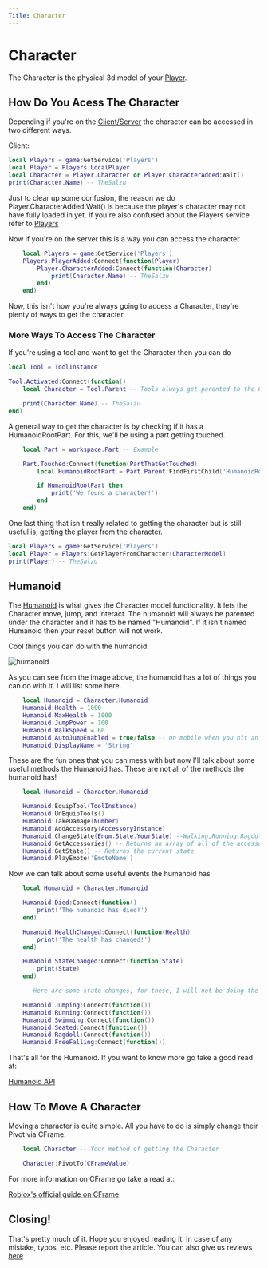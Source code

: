 ```yaml
---
Title: Character
---
```


# Character
The Character is the physical 3d model of your [Player](https://create.roblox.com/docs/reference/engine/classes/Player).

## How Do You Acess The Character
Depending if you're on the [Client/Server](https://developer.roblox.com/en-us/articles/Roblox-Client-Server-Model) the character can be accessed in two different ways.

Client:
```lua
local Players = game:GetService('Players')
local Player = Players.LocalPlayer
local Character = Player.Character or Player.CharacterAdded:Wait()
print(Character.Name) -- TheSalzu
```

Just to clear up some confusion, the reason we do Player.CharacterAdded:Wait() is because the player's character may not have fully loaded in yet. If you're also confused about the Players service refer to [Players](https://developer.roblox.com/en-us/api-reference/class/Players)

Now if you're on the server this is a way you can access the character

```lua
    local Players = game:GetService('Players')
    Players.PlayerAdded:Connect(function(Player)
        Player.CharacterAdded:Connect(function(Character)
            print(Character.Name) -- TheSalzu
        end)
    end)
```

Now, this isn't how you're always going to access a Character, they're plenty of ways to get the character.

### More Ways To Access The Character
If you're using a tool and want to get the Character then you can do

```lua
local Tool = ToolInstance

Tool.Activated:Connect(function()
    local Character = Tool.Parent -- Tools always get parented to the Character

    print(Character.Name) -- TheSalzu
end)
```

A general way to get the character is by checking if it has a HumanoidRootPart. For this, we'll be using a part getting touched.

```lua
    local Part = workspace.Part -- Example

    Part.Touched:Connect(function(PartThatGotTouched)
        local HumanoidRootPart = Part.Parent:FindFirstChild('HumanoidRootPart')

        if HumanoidRootPart then
            print('We found a character!')
        end
    end)
```

One last thing that isn't really related to getting the character but is still useful is, getting the player from the character.

```lua
local Players = game:GetService('Players')
local Player = Players:GetPlayerFromCharacter(CharacterModel)
print(Player) -- TheSalzu
```


## Humanoid
The [Humanoid](https://create.roblox.com/docs/reference/engine/classes/Humanoid) is what gives the Character model functionality. It lets the Character move, jump, and interact. The humanoid will always be parented under the character and it has to be named "Humanoid". If it isn't named Humanoid then your reset button will not work.

Cool things you can do with the humanoid:

![humanoid](https://imgur.com/ltzzVda.png)

As you can see from the image above, the humanoid has a lot of things you can do with it. I will list some here.

```lua
    local Humanoid = Character.Humanoid
    Humanoid.Health = 1000
    Humanoid.MaxHealth = 1000
    Humanoid.JumpPower = 100
    Humanoid.WalkSpeed = 60
    Humanoid.AutoJumpEnabled = true/false -- On mobile when you hit an obstacle it will auto jump
    Humanoid.DisplayName = 'String'
```

These are the fun ones that you can mess with but now I'll talk about some useful methods the Humanoid has.
These are not all of the methods the humanoid has!

```lua
    local Humanoid = Character.Humanoid

    Humanoid:EquipTool(ToolInstance)
    Humanoid:UnEquipTools()
    Humanoid:TakeDamage(Number)
    Humanoid:AddAccessory(AccessoryInstance)
    Humanoid:ChangeState(Enum.State.YourState) --Walking,Running,Ragdoll,Sitting,Jumping
    Humanoid:GetAccessories() -- Returns an array of all of the accessories
    Humanoid:GetState() -- Returns the current state
    Humanoid:PlayEmote('EmoteName')
```

Now we can talk about some useful events the humanoid has

```lua
    local Humanoid = Character.Humanoid

    Humanoid.Died:Connect(function()
        print('The humanoid has died!')
    end)

    Humanoid.HealthChanged:Connect(function(Health)
        print('The health has changed!')
    end)

    Humanoid.StateChanged:Connect(function(State)
        print(State)
    end)

    -- Here are some state changes, for these, I will not be doing the full event with the end)

    Humanoid.Jumping:Connect(function())
    Humanoid.Running:Connect(function())
    Humanoid.Swimming:Connect(function())
    Humanoid.Seated:Connect(function())
    Humanoid.Ragdoll:Connect(function())
    Humanoid.FreeFalling:Connect(function())
```

That's all for the Humanoid. If you want to know more go take a good read at:

[Humanoid API](https://create.roblox.com/docs/reference/engine/classes/Humanoid)

## How To Move A Character
Moving a character is quite simple. All you have to do is simply change their Pivot via CFrame.

```lua
    local Character -- Your method of getting the Character

    Character:PivotTo(CFrameValue)
```

For more information on CFrame go take a read at:

[Roblox's official guide on CFrame](https://developer.roblox.com/en-us/articles/Understanding-CFrame)  

## Closing!
That's pretty much of it. Hope you enjoyed reading it. In case of any mistake, typos, etc. Please report the article. You can also give us reviews [here](https://rodevs-helpers.github.io/Helpers-Documents/Others/Help%20Us%21/)